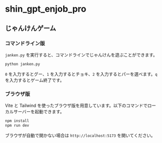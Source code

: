 # shin_gpt_enjob_pro

## じゃんけんゲーム

### コマンドライン版
`janken.py` を実行すると、コマンドラインでじゃんけんを遊ぶことができます。

```bash
python janken.py
```

`0` を入力するとグー、`1` を入力するとチョキ、`2` を入力するとパーを選べます。`q` を入力するとゲーム終了です。

### ブラウザ版
Vite と Tailwind を使ったブラウザ版を用意しています。以下のコマンドでローカルサーバーを起動できます。

```bash
npm install
npm run dev
```

ブラウザが自動で開かない場合は `http://localhost:5173` を開いてください。
